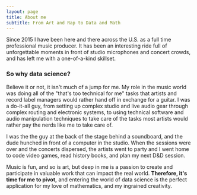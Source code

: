 ```yaml
---
layout: page
title: About me
subtitle: From Art and Rap to Data and Math
---
```


  Since 2015 I have been here and there across the U.S. as a full time professional music producer. It has been an interesting ride full of unforgettable moments in front of studio microphones and concert crowds, and has left me with a one-of-a-kind skillset. 

### So why data science?

  Believe it or not, it isn't much of a jump for me. My role in the music world was doing all of the "that's too technical for  me" tasks that artists and record label managers would rather hand off in exchange for a guitar. I was a do-it-all guy, from setting up complex studio and live audio gear through complex routing and electronic systems, to using technical software and audio manipulation techniques to take care of the tasks most artists would rather pay the nerds like me to take care of. 
  
  I was the the guy at the back of the stage behind a soundboard, and the dude hunched in front of a computer in the studio. When the sessions were over and the concerts dispersed, the artists went to party and I went home to code video games, read history books, and plan my next D&D session.

Music is fun, and so is art, but deep in me is a passion to create and participate in valuable work that can impact the real world. 
**Therefore, it's time for me to pivot,** and entering the world of data science is the perfect application for my love of mathematics, and my ingrained creativity.

